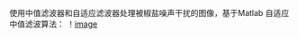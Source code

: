 使用中值滤波器和自适应滤波器处理被椒盐噪声干扰的图像，基于Matlab
自适应中值滤波算法：
！[image](https://github.com/1490581824/Adaptive-Median-Filter/blob/master/image/%E8%87%AA%E9%80%82%E5%BA%94%E6%BB%A4%E6%B3%A2%E7%AE%97%E6%B3%95%E6%AD%A5%E9%AA%A4.png)

